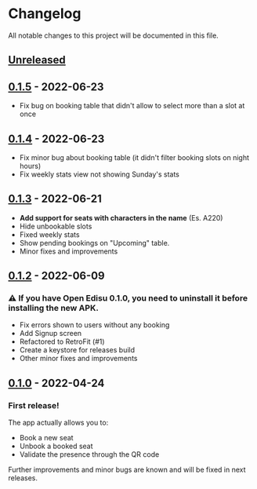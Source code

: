 # Changelog
All notable changes to this project will be documented in this file.

## [Unreleased]

## [0.1.5] - 2022-06-23

- Fix bug on booking table that didn't allow to select more than a slot at once

## [0.1.4] - 2022-06-23

- Fix minor bug about booking table (it didn't filter booking slots on night hours)
- Fix weekly stats view not showing Sunday's stats


## [0.1.3] - 2022-06-21

- **Add support for seats with characters in the name** (Es. A220)
- Hide unbookable slots
- Fixed weekly stats
- Show pending bookings on "Upcoming" table.
- Minor fixes and improvements

## [0.1.2] - 2022-06-09

### :warning: If you have Open Edisu 0.1.0, you need to uninstall it before installing the new APK.

- Fix errors shown to users without any booking
- Add Signup screen
- Refactored to RetroFit (#1)
- Create a keystore for releases build
- Other minor fixes and improvements

## [0.1.0] - 2022-04-24

### First release!

The app actually allows you to:
- Book a new seat
- Unbook a booked seat
- Validate the presence through the QR code

Further improvements and minor bugs are known and will be fixed in next releases.

[unreleased]: https://github.com/ilovelinux/open_edisu/compare/v0.1.5...HEAD
[0.1.5]: https://github.com/ilovelinux/open_edisu/compare/v0.1.4...v0.1.5
[0.1.4]: https://github.com/ilovelinux/open_edisu/compare/0.1.3...v0.1.4
[0.1.3]: https://github.com/ilovelinux/open_edisu/compare/0.1.2...0.1.3
[0.1.2]: https://github.com/ilovelinux/open_edisu/compare/0.1.0...0.1.2
[0.1.0]: https://github.com/ilovelinux/open_edisu/releases/tag/0.1.0
